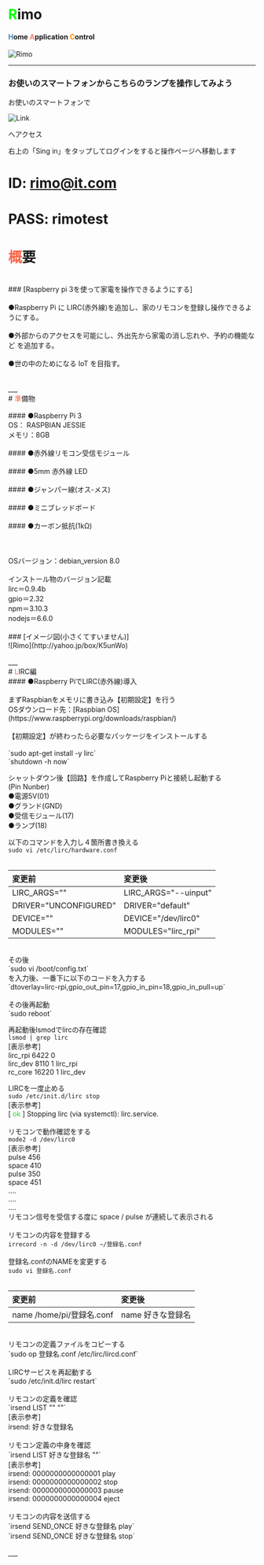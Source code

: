 # <font color="Lime">R</font>imo
#### <font color="SteelBlue">H</font>ome <font color="Salmon">A</font>pplication <font color="DarkOrange">C</font>ontrol
![Rimo](http://yahoo.jp/box/kwvUxZ)

___

### お使いのスマートフォンからこちらのランプを操作してみよう

お使いのスマートフォンで

![Link](http://yahoo.jp/box/rHp93u)

へアクセス

右上の「Sing in」をタップしてログインをすると操作ページへ移動します

# ID: rimo@it.com

# PASS: rimotest


# <font color="Tomato">概</font>要<br>
<br>
### [Raspberry pi 3を使って家電を操作できるようにする]<br>
<br>
●Raspberry Pi に LIRC(赤外線)を追加し、家のリモコンを登録し操作できるようにする。<br>
<br>
●外部からのアクセスを可能にし、外出先から家電の消し忘れや、予約の機能など を追加する。<br>
<br>
●世の中のためになる IoT を目指す。<br>
<br>
<br>
___
<br>
# <font color="Tomato">準</font>備物<br>
<br>
#### ●Raspberry Pi 3<br>
OS： RASPBIAN JESSIE<br>
メモリ：8GB<br>
<br>
#### ●赤外線リモコン受信モジュール<br>
<br>
#### ●5mm 赤外線 LED<br>
<br>
#### ●ジャンパー線(オス-メス)<br>
<br>
#### ●ミニブレッドボード<br>
<br>
#### ●カーボン抵抗(1kΩ)<br>
<br>
<br>
<br>
OSバージョン：debian_version 8.0<br>
<br>
インストール物のバージョン記載<br>
lirc＝0.9.4b<br>
gpio＝2.32<br>
npm＝3.10.3<br>
nodejs＝6.6.0<br>
<br>
### [イメージ図(小さくてすいません)]<br>
![Rimo](http://yahoo.jp/box/K5unWo)<br>
<br>
___
<br>
# <font color="Tomato">L</font>IRC編<br>
#### ●Raspberry PiでLIRC(赤外線)導入<br>
<br>
まずRaspbianをメモリに書き込み【初期設定】を行う<br>
OSダウンロード先：[Raspbian OS](https://www.raspberrypi.org/downloads/raspbian/)<br>
<br>
【初期設定】が終わったら必要なパッケージをインストールする<br>
<br>
`sudo apt-get install -y lirc`<br>
`shutdown -h now`<br>

シャットダウン後【回路】を作成してRaspberry Piと接続し起動する<br>
(Pin Nunber)<br>
●電源5V(01)<br>
●グランド(GND)<br>
●受信モジュール(17)<br>
●ランプ(18)<br>

以下のコマンドを入力し４箇所書き換える<br>
`sudo vi /etc/lirc/hardware.conf`<br>
<br>

|変更前|変更後|
|:--|:--|
|LIRC_ARGS=""|LIRC_ARGS="--uinput"|
|DRIVER="UNCONFIGURED"|DRIVER="default"|
|DEVICE=""|DEVICE="/dev/lirc0"|
|MODULES=""|MODULES="lirc_rpi"|

<br>
その後<br>
`sudo vi /boot/config.txt`<br>
を入力後、一番下に以下のコードを入力する<br>
`dtoverlay=lirc-rpi,gpio_out_pin=17,gpio_in_pin=18,gpio_in_pull=up`<br>
<br>
その後再起動<br>
`sudo reboot`<br>

再起動後lsmodでlircの存在確認<br>
`lsmod | grep lirc`<br>
[表示参考]<br>
lirc_rpi 6422 0<br>
lirc_dev 8110 1 lirc_rpi<br>
rc_core 16220 1 lirc_dev<br>

LIRCを一度止める<br>
`sudo /etc/init.d/lirc stop`<br>
[表示参考]<br>
[ <font color="LimeGreen">ok</font> ] Stopping lirc (via systemctl): lirc.service.<br>
<br>
リモコンで動作確認をする<br>
`mode2 -d /dev/lirc0`<br>
[表示参考]<br>
pulse 456<br>
space 410<br>
pulse 350<br>
space 451<br>
….<br>
….<br>
….<br>
リモコン信号を受信する度に space / pulse が連続して表示される<br>
<br>
リモコンの内容を登録する<br>
`irrecord -n -d /dev/lirc0 ~/登録名.conf`<br>
<br>
登録名.confのNAMEを変更する<br>
`sudo vi 登録名.conf`<br>
<br>

|変更前|変更後|
|:--|:--|
|name  /home/pi/登録名.conf|name  好きな登録名|

<br>
リモコンの定義ファイルをコピーする<br>
`sudo op 登録名.conf /etc/lirc/lircd.conf`<br>
<br>
LIRCサービスを再起動する<br>
`sudo /etc/init.d/lirc restart`<br>
<br>
リモコンの定義を確認<br>
`irsend LIST "" ""`<br>
[表示参考]<br>
irsend: 好きな登録名<br>
<br>
リモコン定義の中身を確認 <br>
`irsend LIST 好きな登録名 ""`<br>
[表示参考]<br>
irsend: 0000000000000001 play<br>
irsend: 0000000000000002 stop<br>
irsend: 0000000000000003 pause<br>
irsend: 0000000000000004 eject<br>
<br>
リモコンの内容を送信する<br>
`irsend SEND_ONCE 好きな登録名 play`<br>
`irsend SEND_ONCE 好きな登録名 stop`<br>
<br>
___
